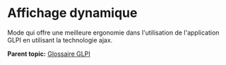 Affichage dynamique
===================

Mode qui offre une meilleure ergonomie dans l'utilisation de
l'application GLPI en utilisant la technologie ajax.

**Parent topic:** [Glossaire GLPI](../../glpi/glossary.html)
